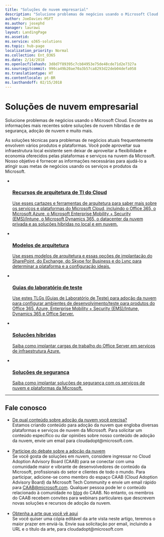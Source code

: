 ```yaml
---
title: "Soluções de nuvem empresarial"
description: "Solucione problemas de negócios usando o Microsoft Cloud. Encontre as informações mais recentes sobre soluções de nuvem híbridas e de segurança, adoção de nuvem e muito mais."
author: JoeDavies-MSFT
ms.author: josephd
manager: laurawi
layout: LandingPage
ms.assetid: 
ms.service: o365-solutions
ms.topic: hub-page
localization_priority: Normal
ms.collection: Ent_O365
ms.date: 2/14/2018
ms.openlocfilehash: 3d8d7f89395c7cb84953e75de48cde71d2e7327a
ms.sourcegitcommit: 990ca49b20ae70a3b57ca8293d22deb04defa958
ms.translationtype: HT
ms.contentlocale: pt-BR
ms.lasthandoff: 02/15/2018
---
```

<h1>Soluções de nuvem empresarial</h1>
<p>Solucione problemas de negócios usando o Microsoft Cloud. Encontre as informações mais recentes sobre soluções de nuvem híbridas e de segurança, adoção de nuvem e muito mais.</p>
<p>As soluções técnicas para problemas de negócios atuais frequentemente envolvem vários produtos e plataformas. Você pode aproveitar sua infraestrutura local existente sem deixar de aproveitar a flexibilidade e economia oferecidos pelas plataformas e serviços na nuvem da Microsoft. Nosso objetivo é fornecer as informações necessárias para ajudá-lo a atingir suas metas de negócios usando os serviços e produtos da Microsoft.</p>
<ul class="cardsF panelContent">
    <li>
        <a href="/office365/enterprise/microsoft-cloud-it-architecture-resources">
        <div class="cardSize">
            <div class="cardPadding">
                <div class="card">
                    <div class="cardImageOuter">
                        <div class="cardImage">
                            <img src="https://docs.microsoft.com/en-us/media/common/i_cloud_it_architecture.svg" alt="" />
                        </div>
                    </div>
                    <div class="cardText">
                        <h3>Recursos de arquitetura de TI do Cloud</h3>
                <p>Use esses cartazes e ferramentas de arquitetura para saber mais sobre os serviços e plataformas do Microsoft Cloud, incluindo o Office 365, o Microsoft Azure, o Microsoft Enterprise Mobility + Security (EMS)/Intune, o Microsoft Dynamics 365, o datacenter da nuvem privada e as soluções híbridas no local e em nuvem.</p>
                    </div>
                </div>
            </div>
        </div>
        </a>
    </li> 
    <li>
        <a href="/office365/enterprise/architectural-models-for-sharepoint-exchange-skype-for-business-and-lync">
        <div class="cardSize">
            <div class="cardPadding">
                <div class="card">
                    <div class="cardImageOuter">
                        <div class="cardImage">
                            <img src="https://docs.microsoft.com/media/common/i_architecture.svg" alt="" />
                        </div>
                    </div>
                    <div class="cardText">
                        <h3>Modelos de arquitetura</h3>
                <p>Use esses modelos de arquitetura e essas opções de implantação do SharePoint, do Exchange, do Skype for Business e do Lync para determinar a plataforma e a configuração ideais.</p>
                    </div>
                </div>
            </div>
        </div>
        </a>
    </li>
    <li>
        <a href="/office365/enterprise/cloud-adoption-test-lab-guides-tlgs">
        <div class="cardSize">
            <div class="cardPadding">
                <div class="card">
                    <div class="cardImageOuter">
                        <div class="cardImage">
                            <img src="https://docs.microsoft.com/media/common/i_test.svg" alt="" />
                        </div>
                    </div>
                    <div class="cardText">
                        <h3>Guias do laboratório de teste</h3>
                <p>Use estes TLGs (Guias de Laboratório de Teste) para adoção da nuvem para configurar ambientes de desenvolvimento/teste para produtos do Office 365, Azure, Enterprise Mobility + Security (EMS)/Intune, Dynamics 365 e Office Server.</p>
                    </div>
                </div>
            </div>
        </div>
        </a>
    </li>
    <li>
        <a href="/office365/enterprise/hybrid-solutions">
        <div class="cardSize">
            <div class="cardPadding">
                <div class="card">
                    <div class="cardImageOuter">
                        <div class="cardImage">
                            <img src="https://docs.microsoft.com/en-us/media/common/i_hybrid.svg" alt="" />
                        </div>
                    </div>
                    <div class="cardText">
                        <h3>Soluções híbridas</h3>
                <p>Saiba como implantar cargas de trabalho do Office Server em serviços de infraestrutura Azure.</p>
                    </div>
                </div>
            </div>
        </div>
        </a>
    </li>
    <li>
        <a href="/office365/enterprise/security-solutions">
        <div class="cardSize">
            <div class="cardPadding">
                <div class="card">
                    <div class="cardImageOuter">
                        <div class="cardImage">
                            <img src="https://docs.microsoft.com/media/common/i_cloud-security.svg" alt="" />
                        </div>
                    </div>
                    <div class="cardText">
                        <h3>Soluções de segurança</h3>
                <p>Saiba como implantar soluções de segurança com os serviços de nuvem e plataformas da Microsoft.</p>
                    </div>
                </div>
            </div>
        </div>
        </a>
    </li>
</ul>

---

<h2>Fale conosco</h2>
<ul>
    <li><a href="mailto:cloudadopt@microsoft.com?Subject=[Cloud%20Adoption%20Content%20Feedback]:%20">De qual conteúdo sobre adoção da nuvem você precisa?</a><br>Estamos criando conteúdo para adoção da nuvem que engloba diversas plataformas e serviços de nuvem da Microsoft. Para solicitar um conteúdo específico ou dar opiniões sobre nosso conteúdo de adoção da nuvem, envie um email para cloudadopt@microsoft.com.</li><br>
    <li><a href="https://aka.ms/caab">Participe do debate sobre a adoção da nuvem</a><br>Se você gosta de soluções em nuvem, considere ingressar no Cloud Adoption Advisory Board (CAAB) para se conectar com uma comunidade maior e vibrante de desenvolvedores de conteúdo da Microsoft, profissionais do setor e clientes de todo o mundo. Para participar, adicione-se como membro do espaço CAAB (Cloud Adoption Advisory Board) da Microsoft Tech Community e envie um email rápido para <a href="mailto:caab@microsoft.com?Subject=I%20just%20joined%20the%20Cloud%20Adoption%20Advisory%20Board!">CAAB@microsoft.com</a>. Qualquer pessoa pode ler o conteúdo relacionado à comunidade no <a href="https://blogs.technet.com/b/solutions_advisory_board/">blog</a> do CAAB. No entanto, os membros do CAAB recebem convites para webinars particulares que descrevem novas soluções e recursos de adoção da nuvem.</li><br>
    <li><a href="mailto:cloudadopt@microsoft.com?subject=[Art%20Request]:%20">Obtenha a arte que você vê aqui</a><br>Se você quiser uma cópia editável da arte vista neste artigo, teremos o maior prazer em enviá-la. Envie sua solicitação por email, incluindo a URL e o título da arte, para cloudadopt@microsoft.com</li>
</ul>